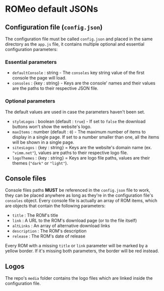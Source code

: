 # ROMeo default JSONs

## Configuration file (`config.json`)
The configuration file must be called `config.json` and placed in the same directory as the `app.js` file, it contains multiple optional and essential configuration parameters:

### Essential parameters
- `defaultConsole` : string - The `consoles` key string value of the first console the page will load.
- `consoles` : {key : string} - Keys are the console' names and their values are the paths to their respective JSON file.

### Optional parameters
The default values are used in case the parameters haven't been set.

- `styleLogos` : boolean (default : `true`) - If set to `false` the download buttons won't show the website's logo.
- `maxItems` : number (default : `0`) - The maximum number of items to display in a single page. If set to a number smaller than one, all the items will be shown in a single page.
- `sitesLogos` : {key : string} = Keys are the website's domain name (ex. `"vimm.net"`), values are paths to their respective logo file.
- `logoThemes` : {key : string} = Keys are logo file paths, values are their themes (`"dark"` or `"light"`).

## Console files
Console files paths **MUST** be referenced in the `config.json` file to work, they can be placed anywhere as long as they're in the configuration file's `consoles` object.
Every console file is actually an array of ROM items, which are objects that contain the following parameters:
- `title` : The ROM's title
- `link` : A URL to the ROM's download page (or to the file itself)
- `altLinks` : An array of alternative download links
- `description` : The ROM's description
- `release` : The ROM's date of release

Every ROM with a missing `title` or `link` parameter will be marked by a yellow border.
If it's missing both parameters, the border will be red instead.

## Logos
The repo's `media` folder contains the logo files which are linked inside the configuration file.
